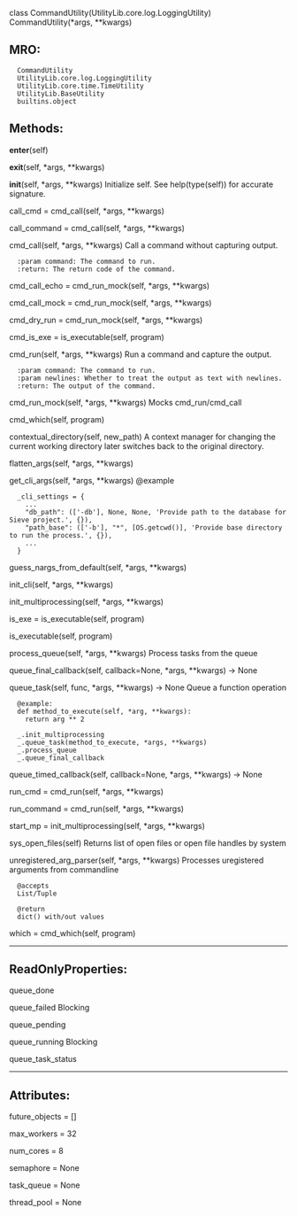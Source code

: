 class CommandUtility(UtilityLib.core.log.LoggingUtility)
  CommandUtility(*args, **kwargs)

  ## MRO:
      CommandUtility
      UtilityLib.core.log.LoggingUtility
      UtilityLib.core.time.TimeUtility
      UtilityLib.BaseUtility
      builtins.object

  ## Methods:

  __enter__(self)

  __exit__(self, *args, **kwargs)

  __init__(self, *args, **kwargs)
      Initialize self.  See help(type(self)) for accurate signature.

  call_cmd = cmd_call(self, *args, **kwargs)

  call_command = cmd_call(self, *args, **kwargs)

  cmd_call(self, *args, **kwargs)
      Call a command without capturing output.

      :param command: The command to run.
      :return: The return code of the command.

  cmd_call_echo = cmd_run_mock(self, *args, **kwargs)

  cmd_call_mock = cmd_run_mock(self, *args, **kwargs)

  cmd_dry_run = cmd_run_mock(self, *args, **kwargs)

  cmd_is_exe = is_executable(self, program)

  cmd_run(self, *args, **kwargs)
      Run a command and capture the output.

      :param command: The command to run.
      :param newlines: Whether to treat the output as text with newlines.
      :return: The output of the command.

  cmd_run_mock(self, *args, **kwargs)
      Mocks cmd_run/cmd_call

  cmd_which(self, program)

  contextual_directory(self, new_path)
      A context manager for changing the current working directory
      later switches back to the original directory.

  flatten_args(self, *args, **kwargs)

  get_cli_args(self, *args, **kwargs)
      @example

      _cli_settings = {
        ...
        "db_path": (['-db'], None, None, 'Provide path to the database for Sieve project.', {}),
        "path_base": (['-b'], "*", [OS.getcwd()], 'Provide base directory to run the process.', {}),
        ...
      }

  guess_nargs_from_default(self, *args, **kwargs)

  init_cli(self, *args, **kwargs)

  init_multiprocessing(self, *args, **kwargs)

  is_exe = is_executable(self, program)

  is_executable(self, program)

  process_queue(self, *args, **kwargs)
      Process tasks from the queue

  queue_final_callback(self, callback=None, *args, **kwargs) -> None

  queue_task(self, func, *args, **kwargs) -> None
      Queue a function operation

      @example:
      def method_to_execute(self, *arg, **kwargs):
        return arg ** 2

      _.init_multiprocessing
      _.queue_task(method_to_execute, *args, **kwargs)
      _.process_queue
      _.queue_final_callback

  queue_timed_callback(self, callback=None, *args, **kwargs) -> None

  run_cmd = cmd_run(self, *args, **kwargs)

  run_command = cmd_run(self, *args, **kwargs)

  start_mp = init_multiprocessing(self, *args, **kwargs)

  sys_open_files(self)
      Returns list of open files or open file handles by system

  unregistered_arg_parser(self, *args, **kwargs)
      Processes uregistered arguments from commandline

      @accepts
      List/Tuple

      @return
      dict() with/out values

  which = cmd_which(self, program)

  ----------------------------------------------------------------------
  ## ReadOnlyProperties:

  queue_done

  queue_failed
      Blocking

  queue_pending

  queue_running
      Blocking

  queue_task_status

  ----------------------------------------------------------------------
  ## Attributes:

  future_objects = []

  max_workers = 32

  num_cores = 8

  semaphore = None

  task_queue = None

  thread_pool = None
